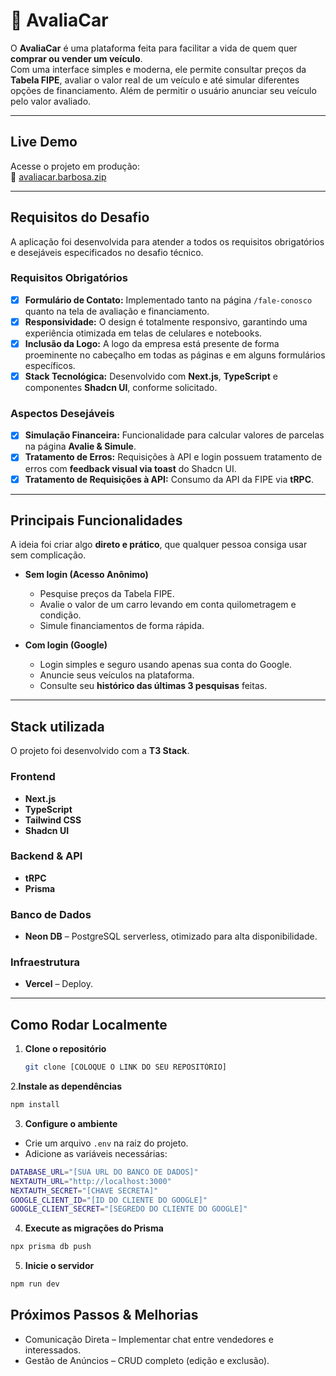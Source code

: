 # 🚗 AvaliaCar

O **AvaliaCar** é uma plataforma feita para facilitar a vida de quem quer **comprar ou vender um veículo**.  
Com uma interface simples e moderna, ele permite consultar preços da **Tabela FIPE**, avaliar o valor real de um veículo e até simular diferentes opções de financiamento.
Além de permitir o usuário anunciar seu veículo pelo valor avaliado.  

---

## Live Demo
   Acesse o projeto em produção:  
🔗 [avaliacar.barbosa.zip](https://avaliacar.barbosa.zip)

---

## Requisitos do Desafio

A aplicação foi desenvolvida para atender a todos os requisitos obrigatórios e desejáveis especificados no desafio técnico.

### Requisitos Obrigatórios
- [x] **Formulário de Contato:** Implementado tanto na página `/fale-conosco` quanto na tela de avaliação e financiamento.  
- [x] **Responsividade:** O design é totalmente responsivo, garantindo uma experiência otimizada em telas de celulares e notebooks.  
- [x] **Inclusão da Logo:** A logo da empresa está presente de forma proeminente no cabeçalho em todas as páginas e em alguns formulários específicos.  
- [x] **Stack Tecnológica:** Desenvolvido com **Next.js**, **TypeScript** e componentes **Shadcn UI**, conforme solicitado.  

### Aspectos Desejáveis
- [x] **Simulação Financeira:** Funcionalidade para calcular valores de parcelas na página **Avalie & Simule**.  
- [x] **Tratamento de Erros:** Requisições à API e login possuem tratamento de erros com **feedback visual via toast** do Shadcn UI.  
- [x] **Tratamento de Requisições à API:** Consumo da API da FIPE via **tRPC**.

---

## Principais Funcionalidades

A ideia foi criar algo **direto e prático**, que qualquer pessoa consiga usar sem complicação.  

- **Sem login (Acesso Anônimo)**  
  - Pesquise preços da Tabela FIPE.  
  - Avalie o valor de um carro levando em conta quilometragem e condição.  
  - Simule financiamentos de forma rápida.  

- **Com login (Google)**  
  - Login simples e seguro usando apenas sua conta do Google.  
  - Anuncie seus veículos na plataforma.  
  - Consulte seu **histórico das últimas 3 pesquisas** feitas. 

---

## Stack utilizada

O projeto foi desenvolvido com a **T3 Stack**.

### Frontend
- **Next.js**  
- **TypeScript**
- **Tailwind CSS**
- **Shadcn UI** 

### Backend & API
- **tRPC**
- **Prisma**

### Banco de Dados
- **Neon DB** – PostgreSQL serverless, otimizado para alta disponibilidade.  

### Infraestrutura
- **Vercel** – Deploy.  

---

## Como Rodar Localmente

1. **Clone o repositório**
   ```bash
   git clone [COLOQUE O LINK DO SEU REPOSITÓRIO]
    ```

2.**Instale as dependências**
```bash
npm install
```

3. **Configure o ambiente**
- Crie um arquivo `.env` na raiz do projeto.
- Adicione as variáveis necessárias:
```bash
DATABASE_URL="[SUA URL DO BANCO DE DADOS]"
NEXTAUTH_URL="http://localhost:3000"
NEXTAUTH_SECRET="[CHAVE SECRETA]"
GOOGLE_CLIENT_ID="[ID DO CLIENTE DO GOOGLE]"
GOOGLE_CLIENT_SECRET="[SEGREDO DO CLIENTE DO GOOGLE]"
```

4. **Execute as migrações do Prisma**
```bash
npx prisma db push
```

5. **Inicie o servidor**
```bash
npm run dev
```

## Próximos Passos & Melhorias
  - Comunicação Direta – Implementar chat entre vendedores e interessados.
  - Gestão de Anúncios – CRUD completo (edição e exclusão).
